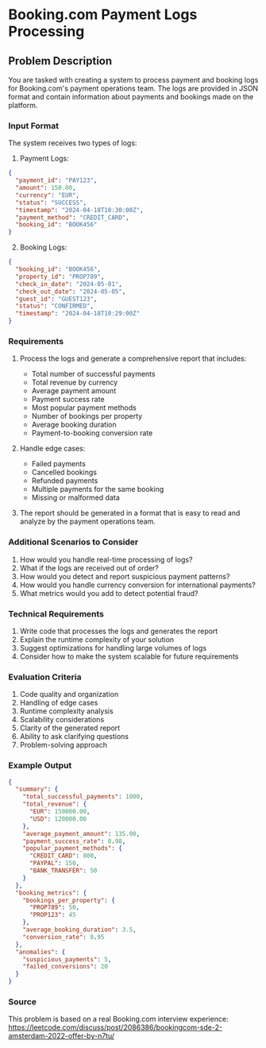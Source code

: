 # Booking.com Payment Logs Processing

## Problem Description

You are tasked with creating a system to process payment and booking logs for Booking.com's payment operations team. The logs are provided in JSON format and contain information about payments and bookings made on the platform.

### Input Format

The system receives two types of logs:

1. Payment Logs:
```json
{
  "payment_id": "PAY123",
  "amount": 150.00,
  "currency": "EUR",
  "status": "SUCCESS",
  "timestamp": "2024-04-18T10:30:00Z",
  "payment_method": "CREDIT_CARD",
  "booking_id": "BOOK456"
}
```

2. Booking Logs:
```json
{
  "booking_id": "BOOK456",
  "property_id": "PROP789",
  "check_in_date": "2024-05-01",
  "check_out_date": "2024-05-05",
  "guest_id": "GUEST123",
  "status": "CONFIRMED",
  "timestamp": "2024-04-18T10:29:00Z"
}
```

### Requirements

1. Process the logs and generate a comprehensive report that includes:
   - Total number of successful payments
   - Total revenue by currency
   - Average payment amount
   - Payment success rate
   - Most popular payment methods
   - Number of bookings per property
   - Average booking duration
   - Payment-to-booking conversion rate

2. Handle edge cases:
   - Failed payments
   - Cancelled bookings
   - Refunded payments
   - Multiple payments for the same booking
   - Missing or malformed data

3. The report should be generated in a format that is easy to read and analyze by the payment operations team.

### Additional Scenarios to Consider

1. How would you handle real-time processing of logs?
2. What if the logs are received out of order?
3. How would you detect and report suspicious payment patterns?
4. How would you handle currency conversion for international payments?
5. What metrics would you add to detect potential fraud?

### Technical Requirements

1. Write code that processes the logs and generates the report
2. Explain the runtime complexity of your solution
3. Suggest optimizations for handling large volumes of logs
4. Consider how to make the system scalable for future requirements

### Evaluation Criteria

1. Code quality and organization
2. Handling of edge cases
3. Runtime complexity analysis
4. Scalability considerations
5. Clarity of the generated report
6. Ability to ask clarifying questions
7. Problem-solving approach

### Example Output

```json
{
  "summary": {
    "total_successful_payments": 1000,
    "total_revenue": {
      "EUR": 150000.00,
      "USD": 120000.00
    },
    "average_payment_amount": 135.00,
    "payment_success_rate": 0.98,
    "popular_payment_methods": {
      "CREDIT_CARD": 800,
      "PAYPAL": 150,
      "BANK_TRANSFER": 50
    }
  },
  "booking_metrics": {
    "bookings_per_property": {
      "PROP789": 50,
      "PROP123": 45
    },
    "average_booking_duration": 3.5,
    "conversion_rate": 0.95
  },
  "anomalies": {
    "suspicious_payments": 5,
    "failed_conversions": 20
  }
}
```

### Source

This problem is based on a real Booking.com interview experience:
https://leetcode.com/discuss/post/2086386/bookingcom-sde-2-amsterdam-2022-offer-by-n7tu/ 